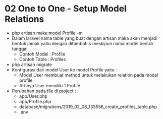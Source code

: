 # 02 One to One - Setup Model Relations

- php artisan make:model Profile -m
- Dalam laravel nama table yang buat dengan artisan maka akan menjadi bentuk jamak yaitu dengan ditambah s meskipun nama model bentuk tunggal
    - Contoh Model : Profile
    - Contoh Table : Profiles
- php artisan migrate
- Konfigurasi dari model User ke model Profile yaitu :
    - Model User membuat method untuk melakukan relation pada model profile
    - Artinya User memiliki 1 Profile
- Perubahan pada file di project  :
    - app/User.php
    - app/Profile.php
    - database/migrations/2019_02_08_133556_create_profiles_table.php
    - .env